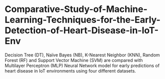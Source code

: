 # Comparative-Study-of-Machine-Learning-Techniques-for-the-Early-Detection-of-Heart-Disease-in-IoT-Env
Decision Tree (DT), Naïve Bayes (NB), K-Nearest Neighbor (KNN), Random Forest (RF) and Support Vector Machine (SVM) are compared with Multilayer Perceptron (MLP) Neural Network model for early predictions of heart disease in IoT environments using four different datasets.
